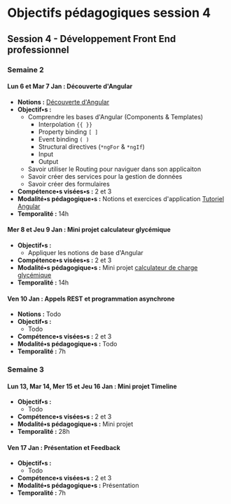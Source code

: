 # Objectifs pédagogiques session 4

## Session 4 - Développement Front End professionnel

### Semaine 2

#### **Lun 6 et Mar 7 Jan :** Découverte d'Angular

* **Notions :** [Découverte d'Angular](../cours/angular.md)
* **Objectif•s :**
  * Comprendre les bases d'Angular (Components & Templates)
    * Interpolation `{{ }}`
    * Property binding `[ ]`
    * Event binding `( )`
    * Structural directives (`*ngFor` & `*ngIf`)
    * Input
    * Output
  * Savoir utiliser le Routing pour naviguer dans son applicaiton
  * Savoir créer des services pour la gestion de données
  * Savoir créer des formulaires
* **Compétence•s visées•s :** 2 et 3
* **Modalité•s pédagogique•s :** Notions et exercices d'application [Tutoriel Angular](../exercice/angular.md)
* **Temporalité :** 14h

#### **Mer 8 et Jeu 9 Jan :** Mini projet calculateur glycémique

* **Objectif•s :**
  * Appliquer les notions de base d'Angular
* **Compétence•s visées•s :** 2 et 3
* **Modalité•s pédagogique•s :** Mini projet [calculateur de charge glycémique](https://simplonline.co/briefs/detail/yrwtLNwFiqbBDAqNE)
* **Temporalité :** 14h

#### **Ven 10 Jan :** Appels REST et programmation asynchrone

* **Notions :** Todo
* **Objectif•s :**
  * Todo
* **Compétence•s visées•s :** 2 et 3
* **Modalité•s pédagogique•s :** Todo
* **Temporalité :** 7h

### Semaine 3

#### **Lun 13, Mar 14, Mer 15 et Jeu 16 Jan :** Mini projet Timeline

* **Objectif•s :**
  * Todo
* **Compétence•s visées•s :** 2 et 3
* **Modalité•s pédagogique•s :** Mini projet
* **Temporalité :** 28h

#### **Ven 17 Jan :** Présentation et Feedback

* **Objectif•s :**
  * Todo
* **Compétence•s visées•s :** 2 et 3
* **Modalité•s pédagogique•s :** Présentation
* **Temporalité :** 7h
